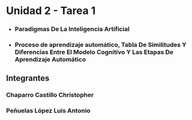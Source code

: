 # Unidad 2 - Tarea 1

- ### Paradigmas De La Inteligencia Artificial
- ### Proceso de aprendizaje automático, Tabla De Similitudes Y Diferencias Entre El Modelo Cognitivo Y Las Etapas De Aprendizaje Automático

## Integrantes

### Chaparro Castillo Christopher
### Peñuelas López Luis Antonio
